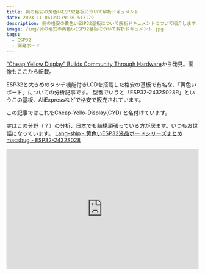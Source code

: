 ```yaml
---
title: 例の格安の黄色いESP32基板について解析ドキュメント
date: 2023-11-06T23:39:36.517179
description: 例の格安の黄色いESP32基板について解析ドキュメントについて紹介します
image: /img/例の格安の黄色いESP32基板について解析ドキュメント.jpg
tags:
  - ESP32
  - 開発ボード
---
```

[“Cheap Yellow Display” Builds Community Through Hardware](https://hackaday.com/2023/10/28/cheap-yellow-display-builds-community-through-hardware/)から発見。画像もここから転載。

ESP32と大きめのタッチ機能付きLCDを搭載した格安の基板で有名な、「黄色いボード」についての分析記事です。
型番でいうと「ESP32-2432S028R」というこの基板、AliExpressなどで格安で販売されています。

この記事ではこれをCheap-Yello-Display(CYD) と名付けています。

実はこの分野（？）の分析、日本でも結構頑張っている方が居ます。いつもお世話になっています。
[Lang-ship - 黄色いESP32液晶ボードシリーズまとめ](https://lang-ship.com/blog/work/esp32-lcd/)
[macsbug - ESP32-2432S028](https://macsbug.wordpress.com/2022/08/17/esp32-2432s028/)



<iframe width="100%" height="315" src="https://www.youtube.com/embed/0AVyvwv0agk" title="YouTube video player" frameborder="0" allow="accelerometer; autoplay; clipboard-write; encrypted-media; gyroscope; picture-in-picture" allowfullscreen></iframe>


